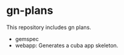 gn-plans
========

This repository includes gn plans. 

* gemspec
* webapp: Generates a cuba app skeleton. 
